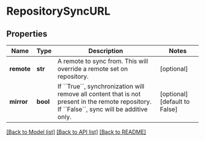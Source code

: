 # RepositorySyncURL

## Properties
Name | Type | Description | Notes
------------ | ------------- | ------------- | -------------
**remote** | **str** | A remote to sync from. This will override a remote set on repository. | [optional] 
**mirror** | **bool** | If &#x60;&#x60;True&#x60;&#x60;, synchronization will remove all content that is not present in the remote repository. If &#x60;&#x60;False&#x60;&#x60;, sync will be additive only. | [optional] [default to False]

[[Back to Model list]](../README.md#documentation-for-models) [[Back to API list]](../README.md#documentation-for-api-endpoints) [[Back to README]](../README.md)


